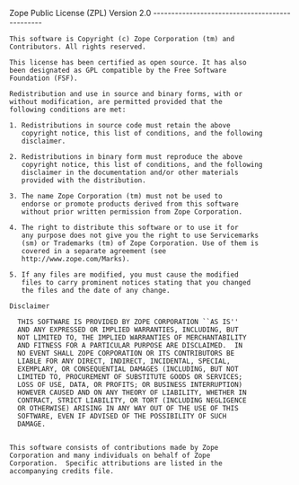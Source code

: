 Zope Public License (ZPL) Version 2.0
    -----------------------------------------------
    
    This software is Copyright (c) Zope Corporation (tm) and
    Contributors. All rights reserved.
    
    This license has been certified as open source. It has also
    been designated as GPL compatible by the Free Software
    Foundation (FSF).
    
    Redistribution and use in source and binary forms, with or
    without modification, are permitted provided that the
    following conditions are met:
    
    1. Redistributions in source code must retain the above
       copyright notice, this list of conditions, and the following
       disclaimer.
    
    2. Redistributions in binary form must reproduce the above
       copyright notice, this list of conditions, and the following
       disclaimer in the documentation and/or other materials
       provided with the distribution.
    
    3. The name Zope Corporation (tm) must not be used to
       endorse or promote products derived from this software
       without prior written permission from Zope Corporation.
    
    4. The right to distribute this software or to use it for
       any purpose does not give you the right to use Servicemarks
       (sm) or Trademarks (tm) of Zope Corporation. Use of them is
       covered in a separate agreement (see
       http://www.zope.com/Marks).
    
    5. If any files are modified, you must cause the modified
       files to carry prominent notices stating that you changed
       the files and the date of any change.
    
    Disclaimer
    
      THIS SOFTWARE IS PROVIDED BY ZOPE CORPORATION ``AS IS''
      AND ANY EXPRESSED OR IMPLIED WARRANTIES, INCLUDING, BUT
      NOT LIMITED TO, THE IMPLIED WARRANTIES OF MERCHANTABILITY
      AND FITNESS FOR A PARTICULAR PURPOSE ARE DISCLAIMED.  IN
      NO EVENT SHALL ZOPE CORPORATION OR ITS CONTRIBUTORS BE
      LIABLE FOR ANY DIRECT, INDIRECT, INCIDENTAL, SPECIAL,
      EXEMPLARY, OR CONSEQUENTIAL DAMAGES (INCLUDING, BUT NOT
      LIMITED TO, PROCUREMENT OF SUBSTITUTE GOODS OR SERVICES;
      LOSS OF USE, DATA, OR PROFITS; OR BUSINESS INTERRUPTION)
      HOWEVER CAUSED AND ON ANY THEORY OF LIABILITY, WHETHER IN
      CONTRACT, STRICT LIABILITY, OR TORT (INCLUDING NEGLIGENCE
      OR OTHERWISE) ARISING IN ANY WAY OUT OF THE USE OF THIS
      SOFTWARE, EVEN IF ADVISED OF THE POSSIBILITY OF SUCH
      DAMAGE.
    
    
    This software consists of contributions made by Zope
    Corporation and many individuals on behalf of Zope
    Corporation.  Specific attributions are listed in the
    accompanying credits file.
